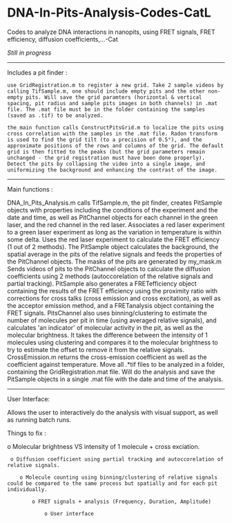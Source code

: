 # DNA-In-Pits-Analysis-Codes-CatL
Codes to analyze DNA interactions in nanopits, using FRET signals, FRET efficiency, diffusion coefficients,...-Cat

*Still in progress* 

--------------------------------------------------------------------------------------------------------------------------------

Includes a pit finder : 

    use GridRegistration.m to register a new grid. Take 2 sample videos by calling TifSample.m, one should include empty pits and the other non-empty pits. Will save the grid paramters (horizontal & vertical spacing, pit radius and sample pits images in both channels) in .mat file. The .mat file must be in the folder containing the samples (saved as .tif) to be analyzed. 
    
    the main function calls ConstructPitsGrid.m to localize the pits using cross correlation with the samples in the .mat file. Radon transform is used to find the grid tilt (to a precision of 0.5°), and the approximate positions of the rows and columns of the grid. The default grid is then fitted to the peaks (but the grid parameters remain unchanged - the grid registration must have been done properly). Detect the pits by collapsing the video into a single image, and uniformizing the background and enhancing the contrast of the image.
 
 --------------------------------------------------------------------------------------------------------------------------------
    
Main functions :

   DNA_In_Pits_Analysis.m calls TifSample.m, the pit finder, creates PitSample objects with properties including the conditions of the experiment and the date and time, as well as PitChannel objects for each channel in the green laser, and the red channel in the red laser. Associates a red laser experiment to a green laser experiment as long as the variation in temperature is within some delta. Uses the red laser experiment to calculate the FRET efficiency (1 out of 2 methods). The PitSample object calculates the background, the spatial average in the pits of the relative signals and feeds the properties of the PitChannel objects. The masks of the pits are generated by my_mask.m Sends videos of pits to the PitChannel objects to calculate the diffusion coefficients using 2 methods (autoccorelation of the relative signals and partial tracking). PitSample also generates a FRETefficiency object containing the results of the FRET efficiency using the proximity ratio with corrections for cross talks (cross emission and cross excitation), as well as the acceptor emission method, and a FRETanalysis object containing the FRET signals. PitsChannel also uses binning/clustering to estimate the number of molecules per pit in time (using averaged relative signals), and calculates 'an indicator' of molecular activity in the pit, as well as the molecular brightness. It takes the difference between the intensity of 1 molecules using clustering and compares it to the molecular brightness to try to estimate the offset to remove it from the relative signals. CrossEmission.m returns the cross-emission coefficient as well as the coefficient against temperature. Move all .*tif files to be analyzed in a folder, containing the GridRegistration.mat file. Will do the analysis and save the PitSample objects in a single .mat file with the date and time of the analysis.

--------------------------------------------------------------------------------------------------------------------------------  
User Interface:

   Allows the user to interactively do the analysis with visual support, as well as running batch runs.
  
Things to fix : 

  o Molecular brightness VS intensity of 1 molecule + cross exciation.
  
     o Diffusion coefficient using partial tracking and autoccorelation of relative signals.
     
        o Molecule counting using binning/clustering of relative signals could be compared to the same process but spatially and for each pit individually.
        
            o FRET signals + analysis (Frequency, Duration, Amplitude)
            
                o User interface
    

